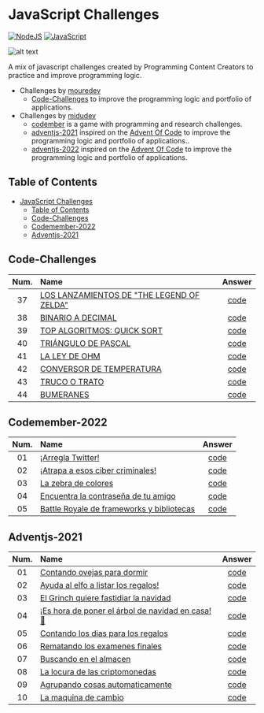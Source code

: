 # JavaScript Challenges

[![NodeJS](https://img.shields.io/badge/NodeJS-%20>=%20v12-gren.svg?style=flat)](https://nodejs.org/en/)
[![JavaScript](https://img.shields.io/badge/JavaScript-yellow.svg?style=flat)](https://www.javascript.com/)

![alt text](https://github.com/acm-97/portfolio-v2/blob/feature/commands/public/javascript-challenges.png)

A mix of javascript challenges created by Programming Content Creators to practice and improve programming logic.

- Challenges by [mouredev](https://github.com/mouredev)
  - [Code-Challenges](https://github.com/mouredev/Code-Challenges) to improve the programming logic and portfolio of applications.
- Challenges by [midudev](https://github.com/midudev)
  - [codember](https://codember.dev/) is a game with programming and research challenges.
  - [adventjs-2021](https://2021.adventjs.dev/) inspired on the [Advent Of Code](https://adventofcode.com/) to improve the programming logic and portfolio of applications..
  - [adventjs-2022](https://adventjs.dev/) inspired on the [Advent Of Code](https://adventofcode.com/) to improve the programming logic and portfolio of applications.

## Table of Contents

- [JavaScript Challenges](#javascript-challenges)
  - [Table of Contents](#table-of-contents)
  - [Code-Challenges](#code-challenges)
  - [Codemember-2022](#codemember-2022)
  - [Adventjs-2021](#adventjs-2021)

## Code-Challenges

| Num.   | Name  | Answer  |
| :----: | :---- | :-----: |
| 37 | [LOS LANZAMIENTOS DE "THE LEGEND OF ZELDA"](https://github.com/acm-97/JavaScript-Challenges/tree/main/mouredev/37/README.md) | [code](https://github.com/acm-97/JavaScript-Challenges/tree/main/mouredev/37/index.js) |
| 38 | [BINARIO A DECIMAL](https://github.com/acm-97/JavaScript-Challenges/tree/main/mouredev/38/README.md) | [code](https://github.com/acm-97/JavaScript-Challenges/tree/main/mouredev/38/index.js) |
| 39 | [TOP ALGORITMOS: QUICK SORT](https://github.com/acm-97/JavaScript-Challenges/tree/main/mouredev/39/README.md) | [code](https://github.com/acm-97/JavaScript-Challenges/tree/main/mouredev/39/index.js) |
| 40 | [TRIÁNGULO DE PASCAL](https://github.com/acm-97/JavaScript-Challenges/tree/main/mouredev/40/README.md) | [code](https://github.com/acm-97/JavaScript-Challenges/tree/main/mouredev/40/index.js) |
| 41 | [LA LEY DE OHM](https://github.com/acm-97/JavaScript-Challenges/tree/main/mouredev/41/README.md) | [code](https://github.com/acm-97/JavaScript-Challenges/tree/main/mouredev/41/index.js) |
| 42 | [CONVERSOR DE TEMPERATURA](https://github.com/acm-97/JavaScript-Challenges/tree/main/mouredev/42/README.md) | [code](https://github.com/acm-97/JavaScript-Challenges/tree/main/mouredev/42/index.js) |
| 43 | [TRUCO O TRATO](https://github.com/acm-97/JavaScript-Challenges/tree/main/mouredev/43/README.md) | [code](https://github.com/acm-97/JavaScript-Challenges/tree/main/mouredev/43/index.js) |
| 44 | [BUMERANES](https://github.com/acm-97/JavaScript-Challenges/tree/main/mouredev/44/README.md) | [code](https://github.com/acm-97/JavaScript-Challenges/tree/main/mouredev/44/index.js) |

## Codemember-2022

| Num.   | Name  | Answer  |
| :----: | :---- | :-----: |
| 01 | [¡Arregla Twitter!](https://github.com/acm-97/JavaScript-Challenges/tree/main/midudev/codember-2022/01/README.md) | [code](https://github.com/acm-97/JavaScript-Challenges/tree/main/midudev/codember-2022/01/index.js) |
| 02 | [¡Atrapa a esos ciber criminales!](https://github.com/acm-97/JavaScript-Challenges/tree/main/midudev/codember-2022/02/README.md) | [code](https://github.com/acm-97/JavaScript-Challenges/tree/main/midudev/codember-2022/02/index.js) |
| 03 | [La zebra de colores](https://github.com/acm-97/JavaScript-Challenges/tree/main/midudev/codember-2022/03/README.md) | [code](https://github.com/acm-97/JavaScript-Challenges/tree/main/midudev/codember-2022/03/index.js) |
| 04 | [Encuentra la contraseña de tu amigo](https://github.com/acm-97/JavaScript-Challenges/tree/main/midudev/codember-2022/04/README.md) | [code](https://github.com/acm-97/JavaScript-Challenges/tree/main/midudev/codember-2022/04/index.js) |
| 05 | [Battle Royale de frameworks y bibliotecas](https://github.com/acm-97/JavaScript-Challenges/tree/main/midudev/codember-2022/05/README.md) | [code](https://github.com/acm-97/JavaScript-Challenges/tree/main/midudev/codember-2022/05/index.js) |

## Adventjs-2021

| Num.   | Name  | Answer  |
| :----: | :---- | :-----: |
| 01 | [Contando ovejas para dormir](https://github.com/acm-97/JavaScript-Challenges/tree/main/midudev/adventjs-2021/01/README.md) | [code](https://github.com/acm-97/JavaScript-Challenges/tree/main/midudev/codember-2022/01/index.js) |
| 02 | [Ayuda al elfo a listar los regalos!](https://github.com/acm-97/JavaScript-Challenges/tree/main/midudev/adventjs-2021/02/README.md) | [code](https://github.com/acm-97/JavaScript-Challenges/tree/main/midudev/adventjs-2021/02/index.js) |
| 03 | [El Grinch quiere fastidiar la navidad](https://github.com/acm-97/JavaScript-Challenges/tree/main/midudev/adventjs-2021/03/README.md) | [code](https://github.com/acm-97/JavaScript-Challenges/tree/main/midudev/adventjs-2021/03/index.js) |
| 04 | [¡Es hora de poner el árbol de navidad en casa! 🎄](https://github.com/acm-97/JavaScript-Challenges/tree/main/midudev/adventjs-2021/04/README.md) | [code](https://github.com/acm-97/JavaScript-Challenges/tree/main/midudev/adventjs-2021/04/index.js) |
| 05 | [Contando los dias para los regalos](https://github.com/acm-97/JavaScript-Challenges/tree/main/midudev/adventjs-2021/05/README.md) | [code](https://github.com/acm-97/JavaScript-Challenges/tree/main/midudev/adventjs-2021/05/index.js) |
| 06 | [Rematando los examenes finales](https://github.com/acm-97/JavaScript-Challenges/tree/main/midudev/adventjs-2021/06/README.md) | [code](https://github.com/acm-97/JavaScript-Challenges/tree/main/midudev/adventjs-2021/06/index.js) |
| 07 | [Buscando en el almacen](https://github.com/acm-97/JavaScript-Challenges/tree/main/midudev/adventjs-2021/07/README.md) | [code](https://github.com/acm-97/JavaScript-Challenges/tree/main/midudev/adventjs-2021/07/index.js) |
| 08 | [La locura de las criptomonedas](https://github.com/acm-97/JavaScript-Challenges/tree/main/midudev/adventjs-2021/08/README.md) | [code](https://github.com/acm-97/JavaScript-Challenges/tree/main/midudev/adventjs-2021/08/index.js) |
| 09 | [Agrupando cosas automaticamente](https://github.com/acm-97/JavaScript-Challenges/tree/main/midudev/adventjs-2021/09/README.md) | [code](https://github.com/acm-97/JavaScript-Challenges/tree/main/midudev/adventjs-2021/09/index.js) |
| 10 | [La maquina de cambio](https://github.com/acm-97/JavaScript-Challenges/tree/main/midudev/adventjs-2021/10/README.md) | [code](https://github.com/acm-97/JavaScript-Challenges/tree/main/midudev/adventjs-2021/10/index.js) |
